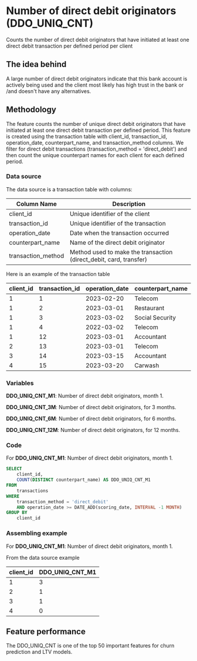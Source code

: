 # Number of direct debit originators (DDO_UNIQ_CNT)

Counts the number of direct debit originators that have initiated at least one direct debit transaction per defined period per client

## **The idea behind**

A large number of direct debit originators indicate that this bank account  is actively being used and the client most likely has high trust in the bank or /and doesn't have any alternatives.

## **Methodology**

The feature counts the number of unique direct debit originators that have initiated at least one direct debit transaction per defined period. This feature is created using the transaction table with client_id, transaction_id, operation_date, counterpart_name, and transaction_method columns. We filter for direct debit transactions (transaction_method = 'direct_debit') and then count the unique counterpart names for each client for each defined period.

### **Data source**

The data source is a transaction table with columns:

| Column Name | Description |
| --- | --- |
| client_id | Unique identifier of the client |
| transaction_id | Unique identifier of the transaction |
| operation_date | Date when the transaction occurred |
| counterpart_name | Name of the direct debit originator |
| transaction_method | Method used to make the transaction (direct_debit, card, transfer) |

Here is an example of the transaction table

| client_id | transaction_id | operation_date | counterpart_name | transaction_method |
| --- | --- | --- | --- | --- |
| 1 | 1 | 2023-02-20 | Telecom | direct_debit |
| 1 | 2 | 2023-03-01 | Restaurant | card |
| 1 | 3 | 2023-03-02 | Social Security | direct_debit |
| 1 | 4 | 2022-03-02 | Telecom | direct_debit |
| 1 | 12 | 2023-03-01 | Accountant | direct_debit |
| 2 | 13 | 2023-03-01 | Telecom | direct_debit |
| 3 | 14 | 2023-03-15 | Accountant | direct_debit |
| 4 | 15 | 2023-03-20 | Carwash | card |

### **Variables**

 **DDO_UNIQ_CNT_M1**: Number of direct debit originators, month 1.

 **DDO_UNIQ_CNT_3M**: Number of direct debit originators, for 3 months.

 **DDO_UNIQ_CNT_6M**: Number of direct debit originators, for 6 months.

 **DDO_UNIQ_CNT_12M**: Number of direct debit originators, for 12 months.

### **Code**

For **DDO_UNIQ_CNT_M1**: Number of direct debit originators, month 1.

```sql
SELECT
    client_id,
    COUNT(DISTINCT counterpart_name) AS DDO_UNIQ_CNT_M1
FROM
    transactions
WHERE
    transaction_method = 'direct_debit'
    AND operation_date >= DATE_ADD(scoring_date, INTERVAL -1 MONTH)
GROUP BY
    client_id
```

### ****Assembling example****

For **DDO_UNIQ_CNT_M1**: Number of direct debit originators, month 1.

From the data source example

| client_id | DDO_UNIQ_CNT_M1 |
| --- | --- |
| 1 | 3 |
| 2 | 1 |
| 3 | 1 |
| 4 | 0 |

## **Feature performance**

The DDO_UNIQ_CNT is one of the top 50 important features for churn prediction and LTV models.

